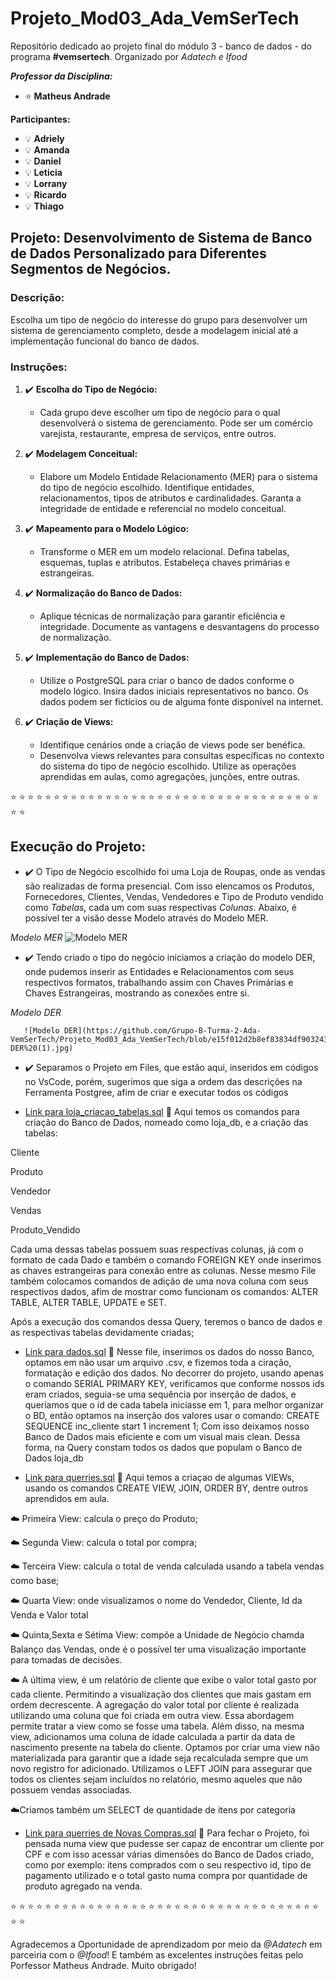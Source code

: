 # Projeto_Mod03_Ada_VemSerTech

Repositório dedicado ao projeto final do módulo 3 - banco de dados - do programa **#vemsertech**. 
Organizado por *Adatech e Ifood*

***Professor da Disciplina:***
- <i class="fa fa-star"></i> :star:
 **Matheus Andrade**
 
**Participantes:** 
- <i class="fa fa-lightbulb"></i> :bulb:
**Adriely**
- <i class="fa fa-lightbulb"></i> :bulb:
**Amanda**
- <i class="fa fa-lightbulb"></i> :bulb:
**Daniel**
- <i class="fa fa-lightbulb"></i> :bulb:
**Leticia**
- <i class="fa fa-lightbulb"></i> :bulb:
 **Lorrany**
- <i class="fa fa-lightbulb"></i> :bulb:
**Ricardo**
- <i class="fa fa-lightbulb"></i> :bulb:
**Thiago**

## Projeto: Desenvolvimento de Sistema de Banco de Dados Personalizado para Diferentes Segmentos de Negócios.



### Descrição:
Escolha um tipo de negócio do interesse do grupo para desenvolver um sistema de gerenciamento completo, desde a modelagem inicial até a implementação funcional do banco de dados.

### Instruções:

1. <i class="fa fa-check"></i> :heavy_check_mark:
 **Escolha do Tipo de Negócio:**
   - Cada grupo deve escolher um tipo de negócio para o qual desenvolverá o sistema de gerenciamento. Pode ser um comércio varejista, restaurante, empresa de serviços, entre outros.

2. <i class="fa fa-check"></i> :heavy_check_mark:
 **Modelagem Conceitual:**
   - Elabore um Modelo Entidade Relacionamento (MER) para o sistema do tipo de negócio escolhido. Identifique entidades, relacionamentos, tipos de atributos e cardinalidades. Garanta a integridade de entidade e referencial no modelo conceitual.

3. <i class="fa fa-check"></i> :heavy_check_mark:
 **Mapeamento para o Modelo Lógico:**
   - Transforme o MER em um modelo relacional. Defina tabelas, esquemas, tuplas e atributos. Estabeleça chaves primárias e estrangeiras.

4. <i class="fa fa-check"></i> :heavy_check_mark:
 **Normalização do Banco de Dados:**
   - Aplique técnicas de normalização para garantir eficiência e integridade. Documente as vantagens e desvantagens do processo de normalização.

5. <i class="fa fa-check"></i> :heavy_check_mark:
 **Implementação do Banco de Dados:**
   - Utilize o PostgreSQL para criar o banco de dados conforme o modelo lógico. Insira dados iniciais representativos no banco. Os dados podem ser fictícios ou de alguma fonte disponível na internet.

6. <i class="fa fa-check"></i> :heavy_check_mark:
 **Criação de Views:**
   - Identifique cenários onde a criação de views pode ser benéfica.
   - Desenvolva views relevantes para consultas específicas no contexto do sistema do tipo de negócio escolhido. Utilize as operações aprendidas em aulas, como agregações, junções, entre outras.

<i class="fa fa-star"></i> :star: <i class="fa fa-star"></i> :star: <i class="fa fa-star"></i> :star: <i class="fa fa-star"></i> :star:<i class="fa fa-star"></i> :star: <i class="fa fa-star"></i> :star: <i class="fa fa-star"></i> :star: <i class="fa fa-star"></i> :star: <i class="fa fa-star"></i> :star:<i class="fa fa-star"></i> :star: <i class="fa fa-star"></i> :star: <i class="fa fa-star"></i> :star: <i class="fa fa-star"></i> :star: <i class="fa fa-star"></i> :star:<i class="fa fa-star"></i> :star: <i class="fa fa-star"></i> :star: <i class="fa fa-star"></i> :star: <i class="fa fa-star"></i> :star: <i class="fa fa-star"></i> :star:<i class="fa fa-star"></i> :star:<i class="fa fa-star"></i> :star: <i class="fa fa-star"></i> :star: <i class="fa fa-star"></i> :star: <i class="fa fa-star"></i> :star:<i class="fa fa-star"></i> :star: <i class="fa fa-star"></i> :star: <i class="fa fa-star"></i> :star: <i class="fa fa-star"></i> :star: <i class="fa fa-star"></i> :star:<i class="fa fa-star"></i> :star: <i class="fa fa-star"></i> :star: <i class="fa fa-star"></i> :star: <i class="fa fa-star"></i> :star: <i class="fa fa-star"></i> :star:<i class="fa fa-star"></i> :star: <i class="fa fa-star"></i> :star: <i class="fa fa-star"></i> :star: <i class="fa fa-star"></i> :star: 

##                                  Execução do Projeto:

-  <i class="fa fa-check"></i> :heavy_check_mark: O Tipo de Negócio escolhido foi uma Loja de Roupas, onde as vendas são realizadas de forma presencial. Com isso elencamos os Produtos, Fornecedores, Clientes, Vendas, Vendedores e Tipo de Produto vendido como *Tabelas*, cada um com suas respectivas *Colunas*. Abaixo, é possível ter a visão desse Modelo através do Modelo MER.

  *Modelo MER*
       ![Modelo MER](https://github.com/Grupo-B-Turma-2-Ada-VemSerTech/Projeto_Mod03_Ada_VemSerTech/blob/e15f012d2b8ef83834df903243659d3db817f0a1/Grupo_B-MER.jpg)

-  <i class="fa fa-check"></i> :heavy_check_mark: Tendo criado o tipo do negócio iniciamos a criação do modelo DER, onde pudemos inserir as Entidades e Relacionamentos com seus respectivos formatos, trabalhando assim con Chaves Primárias e Chaves Estrangeiras, mostrando as conexões entre si.

  *Modelo DER*
    
       ![Modelo DER](https://github.com/Grupo-B-Turma-2-Ada-VemSerTech/Projeto_Mod03_Ada_VemSerTech/blob/e15f012d2b8ef83834df903243659d3db817f0a1/Grupo_B-DER%20(1).jpg)

-  <i class="fa fa-check"></i> :heavy_check_mark: Separamos o Projeto em Files, que estão aqui, inseridos em códigos no VsCode, porém, sugerimos que siga a ordem das descrições na Ferramenta Postgree, afim de criar e executar todos os códigos
* [Link para loja_criacao_tabelas.sql](https://github.com/Grupo-B-Turma-2-Ada-VemSerTech/Projeto_Mod03_Ada_VemSerTech/blob/96bc2126d0627e93d4d8944325216f59f83d6d2f/loja_criacao_tabelas.sql) :link:
Aqui temos os comandos para criação do Banco de Dados, nomeado como loja_db, e a criação das tabelas:

Cliente

Produto

Vendedor

Vendas

Produto_Vendido

Cada uma dessas tabelas possuem suas respectivas colunas, já com o formato de cada Dado e também o comando FOREIGN KEY onde inserimos as chaves estrangeiras para conexão entre as colunas.
Nesse mesmo File também colocamos comandos de adição de uma nova coluna com seus respectivos dados, afim de mostrar como funcionam os comandos: ALTER TABLE, ALTER TABLE, UPDATE e SET.

Após a execução dos comandos dessa Query,  teremos o banco de dados e as respectivas tabelas devidamente criadas;

* [Link para dados.sql](https://github.com/Grupo-B-Turma-2-Ada-VemSerTech/Projeto_Mod03_Ada_VemSerTech/blob/96bc2126d0627e93d4d8944325216f59f83d6d2f/dados.sql) :link:
Nesse file, inserimos os dados do nosso Banco, optamos em não usar um arquivo .csv, e fizemos toda a ciração, formatação e edição dos dados.
No decorrer do projeto, usando apenas o comando SERIAL PRIMARY KEY, verificamos que conforme nossos ids eram criados, seguia-se uma sequência por inserção de dados, e queríamos que o id de cada tabela iniciasse em 1, para melhor organizar o BD, então optamos na inserção dos valores usar o comando: 
CREATE SEQUENCE inc_cliente
  start 1
  increment 1;
Com isso deixamos nosso Banco de Dados mais eficiente e com um visual mais clean.
Dessa forma, na Query constam todos os dados que populam o Banco de Dados loja_db


* [Link para querries.sql](https://github.com/Grupo-B-Turma-2-Ada-VemSerTech/Projeto_Mod03_Ada_VemSerTech/blob/96bc2126d0627e93d4d8944325216f59f83d6d2f/querries.sql) :link:
Aqui temos a criaçao de algumas VIEWs, usando os comandos CREATE VIEW, JOIN, ORDER BY, dentre outros aprendidos em aula. 

<i class="fa fa-cloud"></i> :cloud: Primeira View: calcula o preço do Produto;

<i class="fa fa-cloud"></i> :cloud: Segunda View:  calcula o total por compra;

<i class="fa fa-cloud"></i> :cloud: Terceira View: calcula o total de venda calculada usando a tabela vendas como base;

<i class="fa fa-cloud"></i> :cloud: Quarta View: onde visualizamos o nome do Vendedor, Cliente, Id da Venda e Valor total

<i class="fa fa-cloud"></i> :cloud: Quinta,Sexta e Sétima View: compõe a Unidade de Negócio chamda Balanço das Vendas, onde é o possível ter uma visualização importante para tomadas de decisões.

<i class="fa fa-cloud"></i> :cloud: A última view, é um relatório de cliente que exibe o valor total gasto por cada cliente. 
Permitindo a visualização dos clientes que mais gastam em ordem decrescente. 
A agregação do valor total por cliente é realizada utilizando uma coluna que foi criada em outra view. Essa abordagem permite tratar a view como se fosse uma tabela. Além disso, na mesma view, adicionamos uma coluna de idade calculada a partir da data de nascimento presente na tabela do cliente. 
Optamos por criar uma view não materializada para garantir que a idade seja recalculada sempre que um novo registro for adicionado. 
Utilizamos o LEFT JOIN para assegurar que todos os clientes sejam incluídos no relatório, mesmo aqueles que não possuem vendas associadas.


<i class="fa fa-cloud"></i> :cloud:Criamos também um SELECT de quantidade de itens por categoria




* [Link para querries de Novas Compras.sql](https://github.com/Grupo-B-Turma-2-Ada-VemSerTech/Projeto_Mod03_Ada_VemSerTech/blob/e15f012d2b8ef83834df903243659d3db817f0a1/nova_compra.sql) :link:
Para fechar o Projeto, foi pensada numa view que pudesse ser capaz de encontrar um cliente por CPF e com isso acessar várias dimensões do Banco de Dados criado, como por exemplo: itens comprados com o seu respectivo id, tipo de pagamento utilizado e o total gasto numa compra por quantidade de produto agregado na venda.

<i class="fa fa-star"></i> :star: <i class="fa fa-star"></i> :star: <i class="fa fa-star"></i> :star: <i class="fa fa-star"></i> :star:<i class="fa fa-star"></i> :star: <i class="fa fa-star"></i> :star: <i class="fa fa-star"></i> :star: <i class="fa fa-star"></i> :star: <i class="fa fa-star"></i> :star:<i class="fa fa-star"></i> :star: <i class="fa fa-star"></i> :star: <i class="fa fa-star"></i> :star: <i class="fa fa-star"></i> :star: <i class="fa fa-star"></i> :star:<i class="fa fa-star"></i> :star: <i class="fa fa-star"></i> :star: <i class="fa fa-star"></i> :star: <i class="fa fa-star"></i> :star: <i class="fa fa-star"></i> :star:<i class="fa fa-star"></i> :star:<i class="fa fa-star"></i> :star: <i class="fa fa-star"></i> :star: <i class="fa fa-star"></i> :star: <i class="fa fa-star"></i> :star:<i class="fa fa-star"></i> :star: <i class="fa fa-star"></i> :star: <i class="fa fa-star"></i> :star: <i class="fa fa-star"></i> :star: <i class="fa fa-star"></i> :star:<i class="fa fa-star"></i> :star: <i class="fa fa-star"></i> :star: <i class="fa fa-star"></i> :star: <i class="fa fa-star"></i> :star: <i class="fa fa-star"></i> :star:<i class="fa fa-star"></i> :star: <i class="fa fa-star"></i> :star: <i class="fa fa-star"></i> :star: <i class="fa fa-star"></i> :star: 

Agradecemos a Oportunidade de aprendizadom por meio da *@Adatech* em parceiria com o *@Ifood*! 
E também as excelentes instruções feitas pelo Porfessor Matheus Andrade.
Muito obrigado!